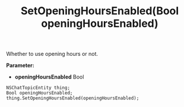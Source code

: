 ﻿---
uid: crmscript_ref_NSChatTopicEntity_SetOpeningHoursEnabled
title: SetOpeningHoursEnabled(Bool openingHoursEnabled)
intellisense: NSChatTopicEntity.SetOpeningHoursEnabled
keywords: NSChatTopicEntity, GetOpeningHoursEnabled
so.topic: reference
---

Whether to use opening hours or not.

**Parameter:** 
 - **openingHoursEnabled** Bool

```crmscript
NSChatTopicEntity thing;
Bool openingHoursEnabled;
thing.SetOpeningHoursEnabled(openingHoursEnabled);
```

